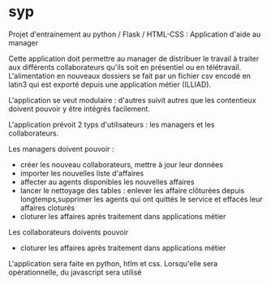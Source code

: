 # syp
Projet d'entrainement au python / Flask / HTML-CSS : Application d'aide au manager


Cette application doit permettre au manager de distribuer le travail à traiter aux différents collaborateurs qu'ils soit en présentiel ou en télétravail.
L'alimentation en nouveaux dossiers se fait par un fichier csv encodé en latin3 qui est exporté depuis une application métier (ILLIAD).

L'application se veut modulaire : d'autres suivit autres que les contentieux doivent pouvoir y être intégrés facilement.

L'application prévoit 2 typs d'utilisateurs : les managers et les collaborateurs.

Les managers doivent pouvoir : 
- créer les nouveau collaborateurs, mettre à jour leur données
- importer les nouvelles liste d'affaires
- affecter au agents disponibles les nouvelles affaires
- lancer le nettoyage des tables : enlever les affaire clôturées depuis longtemps,supprimer les agents qui ont quittés le service et effacés leur affaires cloturés
- cloturer les affaires après traitement dans applications métier


Les collaborateurs doivents pouvoir
- cloturer les affaires après traitement dans applications métier

L'application sera faite en python, htlm et css. Lorsqu'elle sera opérationnelle, du javascript sera utilisé
